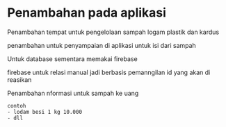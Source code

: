# Penambahan pada aplikasi 

Penambahan tempat untuk pengelolaan sampah logam plastik dan kardus 

penambahan untuk penyampaian di aplikasi untuk isi dari sampah 

Untuk database sementara memakai firebase 

firebase untuk relasi manual jadi berbasis pemanngilan id yang akan di reasikan 

Penambahan nformasi untuk sampah ke uang 

```
contoh 
- lodam besi 1 kg 10.000
- dll 
```






























